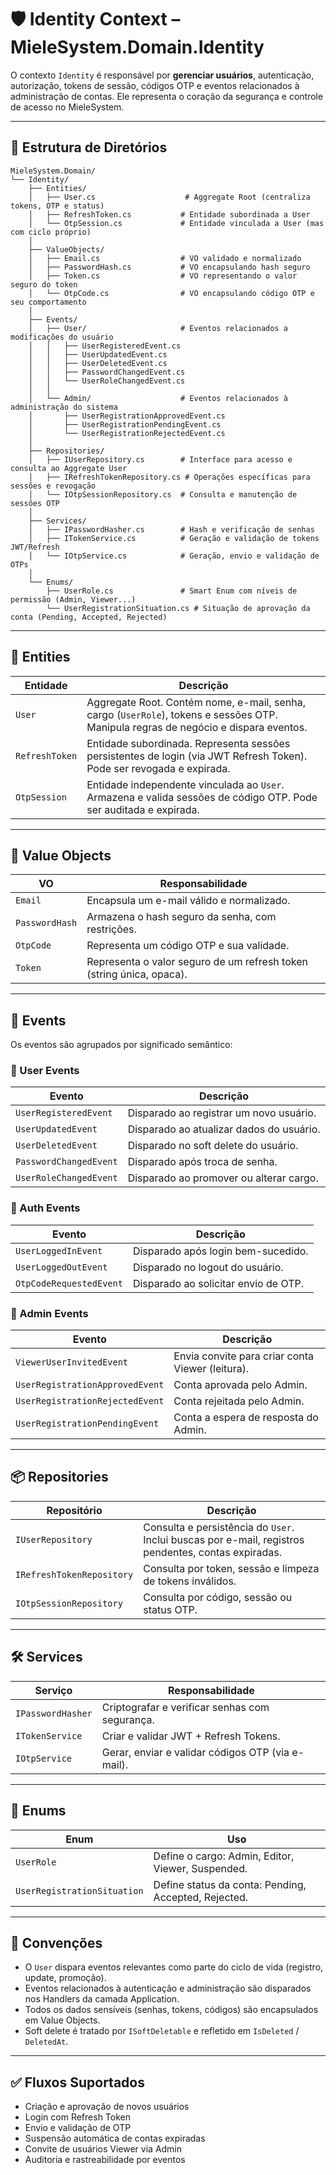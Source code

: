 # 🛡️ Identity Context – MieleSystem.Domain.Identity

O contexto `Identity` é responsável por **gerenciar usuários**, autenticação, autorização, tokens de sessão, códigos OTP e eventos relacionados à administração de contas. Ele representa o coração da segurança e controle de acesso no MieleSystem.

---

## 📂 Estrutura de Diretórios

```plaintext
MieleSystem.Domain/
└── Identity/
    ├── Entities/
    │   ├── User.cs                    # Aggregate Root (centraliza tokens, OTP e status)
    │   ├── RefreshToken.cs           # Entidade subordinada a User
    │   └── OtpSession.cs             # Entidade vinculada a User (mas com ciclo próprio)
    │
    ├── ValueObjects/
    │   ├── Email.cs                  # VO validado e normalizado
    │   ├── PasswordHash.cs           # VO encapsulando hash seguro
    │   ├── Token.cs                  # VO representando o valor seguro do token
    │   └── OtpCode.cs                # VO encapsulando código OTP e seu comportamento
    │
    ├── Events/
    │   ├── User/                     # Eventos relacionados a modificações do usuário
    │   │   ├── UserRegisteredEvent.cs
    │   │   ├── UserUpdatedEvent.cs
    │   │   ├── UserDeletedEvent.cs
    │   │   ├── PasswordChangedEvent.cs
    │   │   └── UserRoleChangedEvent.cs
    │   │
    │   └── Admin/                    # Eventos relacionados à administração do sistema
    │       ├── UserRegistrationApprovedEvent.cs
    │       ├── UserRegistrationPendingEvent.cs
    │       └── UserRegistrationRejectedEvent.cs
    │
    ├── Repositories/
    │   ├── IUserRepository.cs        # Interface para acesso e consulta ao Aggregate User
    │   ├── IRefreshTokenRepository.cs # Operações específicas para sessões e revogação
    │   └── IOtpSessionRepository.cs  # Consulta e manutenção de sessões OTP
    │
    ├── Services/
    │   ├── IPasswordHasher.cs        # Hash e verificação de senhas
    │   ├── ITokenService.cs          # Geração e validação de tokens JWT/Refresh
    │   └── IOtpService.cs            # Geração, envio e validação de OTPs
    │
    └── Enums/
        ├── UserRole.cs               # Smart Enum com níveis de permissão (Admin, Viewer...)
        └── UserRegistrationSituation.cs # Situação de aprovação da conta (Pending, Accepted, Rejected)

```

---

## 🧩 Entities

| Entidade       | Descrição                                                                                                                           |
| -------------- | ----------------------------------------------------------------------------------------------------------------------------------- |
| `User`         | Aggregate Root. Contém nome, e-mail, senha, cargo (`UserRole`), tokens e sessões OTP. Manipula regras de negócio e dispara eventos. |
| `RefreshToken` | Entidade subordinada. Representa sessões persistentes de login (via JWT Refresh Token). Pode ser revogada e expirada.               |
| `OtpSession`   | Entidade independente vinculada ao `User`. Armazena e valida sessões de código OTP. Pode ser auditada e expirada.                   |

---

## 🎯 Value Objects

| VO             | Responsabilidade                                                     |
| -------------- | -------------------------------------------------------------------- |
| `Email`        | Encapsula um e-mail válido e normalizado.                            |
| `PasswordHash` | Armazena o hash seguro da senha, com restrições.                     |
| `OtpCode`      | Representa um código OTP e sua validade.                             |
| `Token`        | Representa o valor seguro de um refresh token (string única, opaca). |

---

## 📡 Events

Os eventos são agrupados por significado semântico:

### 🔸 User Events

| Evento                 | Descrição                                |
| ---------------------- | ---------------------------------------- |
| `UserRegisteredEvent`  | Disparado ao registrar um novo usuário.  |
| `UserUpdatedEvent`     | Disparado ao atualizar dados do usuário. |
| `UserDeletedEvent`     | Disparado no soft delete do usuário.     |
| `PasswordChangedEvent` | Disparado após troca de senha.           |
| `UserRoleChangedEvent` | Disparado ao promover ou alterar cargo.  |

### 🔹 Auth Events

| Evento                  | Descrição                            |
| ----------------------- | ------------------------------------ |
| `UserLoggedInEvent`     | Disparado após login bem-sucedido.   |
| `UserLoggedOutEvent`    | Disparado no logout do usuário.      |
| `OtpCodeRequestedEvent` | Disparado ao solicitar envio de OTP. |

### 🔸 Admin Events

| Evento                          | Descrição                                        |
| ------------------------------- | ------------------------------------------------ |
| `ViewerUserInvitedEvent`        | Envia convite para criar conta Viewer (leitura). |
| `UserRegistrationApprovedEvent` | Conta aprovada pelo Admin.                       |
| `UserRegistrationRejectedEvent` | Conta rejeitada pelo Admin.                      |
| `UserRegistrationPendingEvent`  | Conta a espera de resposta do Admin.              |

---

## 📦 Repositories

| Repositório               | Descrição                                                                                           |
| ------------------------- | --------------------------------------------------------------------------------------------------- |
| `IUserRepository`         | Consulta e persistência do `User`. Inclui buscas por e-mail, registros pendentes, contas expiradas. |
| `IRefreshTokenRepository` | Consulta por token, sessão e limpeza de tokens inválidos.                                           |
| `IOtpSessionRepository`   | Consulta por código, sessão ou status OTP.                                                          |

---

## 🛠 Services

| Serviço           | Responsabilidade                                  |
| ----------------- | ------------------------------------------------- |
| `IPasswordHasher` | Criptografar e verificar senhas com segurança.    |
| `ITokenService`   | Criar e validar JWT + Refresh Tokens.             |
| `IOtpService`     | Gerar, enviar e validar códigos OTP (via e-mail). |

---

## 🧾 Enums

| Enum                        | Uso                                                  |
| --------------------------- | ---------------------------------------------------- |
| `UserRole`                  | Define o cargo: Admin, Editor, Viewer, Suspended.    |
| `UserRegistrationSituation` | Define status da conta: Pending, Accepted, Rejected. |

---

## 📌 Convenções

- O `User` dispara eventos relevantes como parte do ciclo de vida (registro, update, promoção).
- Eventos relacionados à autenticação e administração são disparados nos Handlers da camada Application.
- Todos os dados sensíveis (senhas, tokens, códigos) são encapsulados em Value Objects.
- Soft delete é tratado por `ISoftDeletable` e refletido em `IsDeleted` / `DeletedAt`.

---

## ✅ Fluxos Suportados

- Criação e aprovação de novos usuários
- Login com Refresh Token
- Envio e validação de OTP
- Suspensão automática de contas expiradas
- Convite de usuários Viewer via Admin
- Auditoria e rastreabilidade por eventos